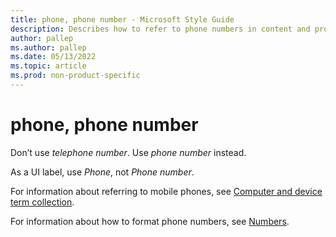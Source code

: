 ```yaml
---
title: phone, phone number - Microsoft Style Guide
description: Describes how to refer to phone numbers in content and provides additional articles that discuss referring and formatting phone numbers in content.
author: pallep
ms.author: pallep
ms.date: 05/13/2022
ms.topic: article
ms.prod: non-product-specific
---
```


# phone, phone number

Don’t use *telephone number*. Use *phone number* instead. 

As a UI label, use *Phone*, not *Phone number*. 

For information about referring to mobile phones, see [Computer and device term collection](~/a-z-word-list-term-collections/term-collections/computer-device-terms.md).

For information about how to format phone numbers, see [Numbers](/style-guide/numbers).

